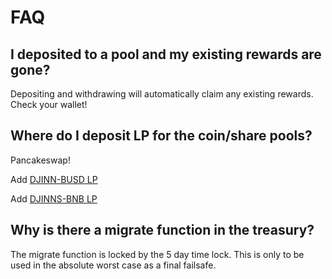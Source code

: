 # FAQ

## I deposited to a pool and my existing rewards are gone?

Depositing and withdrawing will automatically claim any existing rewards. Check your wallet!

## Where do I deposit LP for the coin/share pools?

Pancakeswap!

Add [DJINN-BUSD LP](https://exchange.pancakeswap.finance/#/add/0x24eacCa1086F2904962a32732590F27Ca45D1d99/0xe9e7CEA3DedcA5984780Bafc599bD69ADd087D56)

Add [DJINNS-BNB LP](https://exchange.pancakeswap.finance/#/add/0xb0168Bca7dB2eFe53b9112c08aae36D744800645/BNB)

## Why is there a migrate function in the treasury?

The migrate function is locked by the 5 day time lock. This is only to be used in the absolute worst case as a final failsafe.

